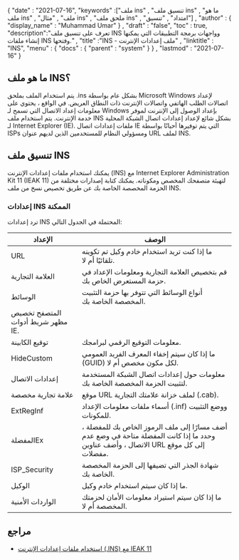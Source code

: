 {
  "date" : "2021-07-16",
  "keywords" :["ملف ins" , "تنسيق ملف ins" , "ما هو ملف ins" , "ملف" , "مثال ins" , "ملحق ملف ins" , "امتداد" , "تنسيق"] ,
  "author" : {
    "display_name" : "Muhammad Umar"
} ,
  "draft" : "false",
  "toc" : true,
  "description":"تعرف على تنسيق ملف INS وواجهات برمجة التطبيقات التي يمكنها إنشاء ملفات INS وفتحها." ,
  "title" :"INS - ملف إعدادات الإنترنت" ,
  "linktitle" : "INS",
  "menu" : {
    "docs" : {
      "parent" : "system"
}
} ,
  "lastmod" : "2021-07-16"
}

## ما هو ملف INS؟

يتم استخدام الملف بملحق .ins بشكل عام بواسطة Microsoft Windows لإعداد اتصالات الطلب الهاتفي واتصالات الإنترنت ذات النطاق العريض. في الواقع ، يحتوي على معلومات إعداد الاتصال التي تسمح لـ Windows بإعداد الوصول إلى الإنترنت لموفر خدمة الإنترنت. يتم استخدام ملف INS بشكل شائع لإعداد إعدادات اتصال الشبكة المحلية لـ Internet Explorer (IE). ملفات إعدادات اتصال IE التي يتم توفيرها أحيانًا بواسطة ISPs ومسؤولي النظام للمستخدمين الذين لديهم عنوان URL لملف INS.

## تنسيق ملف INS
يمكنك استخدام ملفات إعدادات الإنترنت (INS) مع Internet Explorer Administration Kit 11 (IEAK 11) لتهيئة متصفحك المخصص ومكوناته. يمكنك كتابة إصدارات مختلفة من الحزمة المخصصة الخاصة بك عن طريق تخصيص نسخ من ملف INS.

### إعدادات INS الممكنة
ترد إعدادات INS المحتملة في الجدول التالي:

| الإعداد | الوصف |
-----|---------|
| URL | ما إذا كنت تريد استخدام خادم وكيل تم تكوينه تلقائيًا أم لا. |
| العلامة التجارية | قم بتخصيص العلامة التجارية ومعلومات الإعداد في حزمة المستعرض الخاص بك. |
| الوسائط | أنواع الوسائط التي تتوفر بها حزمة التثبيت المخصصة الخاصة بك. |
| المتصفح تخصيص مظهر شريط أدوات IE. |
| توقيع الكابينة | معلومات التوقيع الرقمي لبرامجك. |
| HideCustom | ما إذا كان سيتم إخفاء المعرف الفريد العمومي (GUID) لكل مكون مخصص أم لا. |
| إعدادات الاتصال | معلومات حول إعدادات اتصال الشبكة المستخدمة لتثبيت الحزمة المخصصة الخاصة بك. |
| علامة تجارية مخصصة | موقع URL لملف خزانة علامتك التجارية (.cab). |
| ExtRegInf | أسماء ملفات معلومات الإعداد (.inf) ووضع التثبيت للمكونات. |
| المفضلةEx | أضف مسارًا إلى ملف الرموز الخاص بك للمفضلة ، وحدد ما إذا كانت المفضلة متاحة في وضع عدم الاتصال ، وأضف عناوين URL إلى كل موقع مفضلات. |
| ISP_Security | شهادة الجذر التي تضيفها إلى الحزمة المخصصة الخاصة بك. |
| الوكيل | ما إذا كان سيتم استخدام خادم وكيل. |
| الواردات الأمنية | ما إذا كان سيتم استيراد معلومات الأمان لحزمتك المخصصة أم لا. |




## مراجع

* [استخدام ملفات إعدادات الإنترنت (.INS) مع IEAK 11](https://docs.microsoft.com/en-us/internet-explorer/ie11-ieak/using-internet-settings-ins-files)


